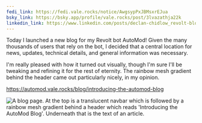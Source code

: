 ```yaml
---
fedi_link: https://fedi.vale.rocks/notice/AwgsypPxJBMsxrEJua
bsky_link: https://bsky.app/profile/vale.rocks/post/3lvazathja22k
linkedin_link: https://www.linkedin.com/posts/declan-chidlow_revolt-blog-opensource-activity-7356563786868150273-nDhx
---
```


Today I launched a new blog for my Revolt bot AutoMod! Given the many thousands of users that rely on the bot, I decided that a central location for news, updates, technical details, and general information was necessary.

I'm really pleased with how it turned out visually, though I'm sure I'll be tweaking and refining it for the rest of eternity. The rainbow mesh gradient behind the header came out particularly nicely, in my opinion.

<https://automod.vale.rocks/blog/introducing-the-automod-blog>

![A blog page. At the top is a translucent navbar which is followed by a rainbow mesh gradient behind a header which reads 'Introducing the AutoMod Blog'. Underneath that is the text of an article.](https://fedi.vale.rocks/media/8fc65eb54ecc2f4271c82945aac3bdcb83c3deca1bc9d5847f16a9041a76942b.avif)
